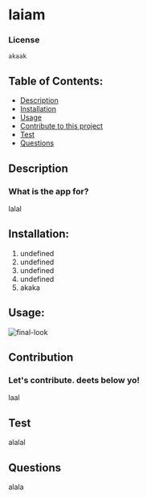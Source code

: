

# laiam  

### License
    akaak 

## Table of Contents:
- [Description](#description)
- [Installation](#installation)
- [Usage](#usage)
- [Contribute to this project](#contribution)
- [Test](#test)
- [Questions](#questions)

## Description 
### What is the app for?
lalal

## Installation:
1. undefined
2. undefined
3. undefined
4. undefined
5. akaka

## Usage:
<img src='assets/images/final_look.gif' alt="final-look">
 
## Contribution
### Let's contribute. deets below yo!
laal

## Test
alalal

## Questions
alala 


